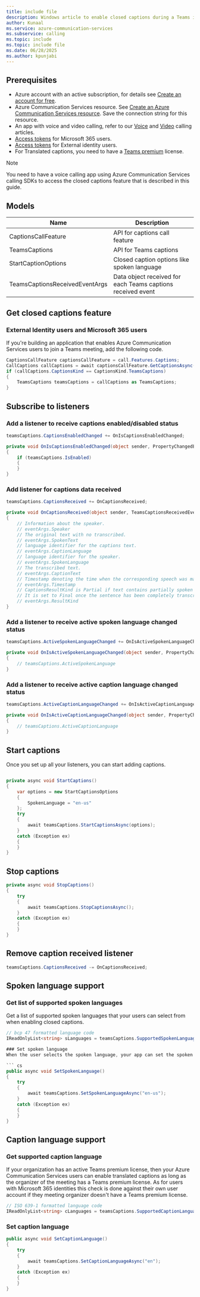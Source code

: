 ```yaml
---
title: include file
description: Windows article to enable closed captions during a Teams interop call.
author: Kunaal
ms.service: azure-communication-services
ms.subservice: calling
ms.topic: include
ms.topic: include file
ms.date: 06/28/2025
ms.author: kpunjabi
---
```


## Prerequisites

- Azure account with an active subscription, for details see [Create an account for free](https://azure.microsoft.com/pricing/purchase-options/azure-account?cid=msft_learn).
- Azure Communication Services resource. See [Create an Azure Communication Services resource](../../../../quickstarts/create-communication-resource.md?tabs=windows&pivots=platform-azp). Save the connection string for this resource. 
- An app with voice and video calling, refer to our [Voice](../../../../quickstarts/voice-video-calling/getting-started-with-calling.md) and [Video](../../../../quickstarts/voice-video-calling/get-started-with-video-calling.md) calling articles.
- [Access tokens](../../../../quickstarts/manage-teams-identity.md) for Microsoft 365 users. 
- [Access tokens](../../../../quickstarts/identity/access-tokens.md) for External identity users.
- For Translated captions, you need to have a [Teams premium](/MicrosoftTeams/teams-add-on-licensing/licensing-enhance-teams#meetings) license.  

> [!NOTE]
> You need to have a voice calling app using Azure Communication Services calling SDKs to access the closed captions feature that is described in this guide.

## Models

| Name | Description |
|------|-------------|
| CaptionsCallFeature | API for captions call feature|
| TeamsCaptions | API for Teams captions |
| StartCaptionOptions | Closed caption options like spoken language |
| TeamsCaptionsReceivedEventArgs | Data object received for each Teams captions received event |

## Get closed captions feature 

### External Identity users and Microsoft 365 users

If you're building an application that enables Azure Communication Services users to join a Teams meeting, add the following code.

``` cs
CaptionsCallFeature captionsCallFeature = call.Features.Captions;
CallCaptions callCaptions = await captionsCallFeature.GetCaptionsAsync();
if (callCaptions.CaptionsKind == CaptionsKind.TeamsCaptions)
{
    TeamsCaptions teamsCaptions = callCaptions as TeamsCaptions;
} 
```

## Subscribe to listeners

### Add a listener to receive captions enabled/disabled status

``` cs
teamsCaptions.CaptionsEnabledChanged += OnIsCaptionsEnabledChanged;

private void OnIsCaptionsEnabledChanged(object sender, PropertyChangedEventArgs args)
{
    if (teamsCaptions.IsEnabled)
    {
    }
}
```

### Add listener for captions data received

``` cs 
teamsCaptions.CaptionsReceived += OnCaptionsReceived;

private void OnCaptionsReceived(object sender, TeamsCaptionsReceivedEventArgs eventArgs)
{
    // Information about the speaker.
    // eventArgs.Speaker
    // The original text with no transcribed.
    // eventArgs.SpokenText
    // language identifier for the captions text.
    // eventArgs.CaptionLanguage
    // language identifier for the speaker.
    // eventArgs.SpokenLanguage
    // The transcribed text.
    // eventArgs.CaptionText
    // Timestamp denoting the time when the corresponding speech was made.
    // eventArgs.Timestamp
    // CaptionsResultKind is Partial if text contains partially spoken sentence.
    // It is set to Final once the sentence has been completely transcribed.
    // eventArgs.ResultKind
}
```

### Add a listener to receive active spoken language changed status

``` cs
teamsCaptions.ActiveSpokenLanguageChanged += OnIsActiveSpokenLanguageChanged;

private void OnIsActiveSpokenLanguageChanged(object sender, PropertyChangedEventArgs args)
{
    // teamsCaptions.ActiveSpokenLanguage
}
```

### Add a listener to receive active caption language changed status

``` cs
teamsCaptions.ActiveCaptionLanguageChanged += OnIsActiveCaptionLanguageChanged;

private void OnIsActiveCaptionLanguageChanged(object sender, PropertyChangedEventArgs args)
{
    // teamsCaptions.ActiveCaptionLanguage
}
```

## Start captions

Once you set up all your listeners, you can start adding captions.

``` cs

private async void StartCaptions()
{
    var options = new StartCaptionsOptions
    {
        SpokenLanguage = "en-us"
    };
    try
    {
        await teamsCaptions.StartCaptionsAsync(options);
    }
    catch (Exception ex)
    {
    }
}
```

## Stop captions

``` cs
private async void StopCaptions()
{
    try
    {
        await teamsCaptions.StopCaptionsAsync();
    }
    catch (Exception ex)
    {
    }
}
```

## Remove caption received listener

``` cs
teamsCaptions.CaptionsReceived -= OnCaptionsReceived;
```

## Spoken language support 

### Get list of supported spoken languages

Get a list of supported spoken languages that your users can select from when enabling closed captions. 

``` cs
// bcp 47 formatted language code
IReadOnlyList<string> sLanguages = teamsCaptions.SupportedSpokenLanguages;```

### Set spoken language 
When the user selects the spoken language, your app can set the spoken language that it expects captions to be generated from. 

``` cs 
public async void SetSpokenLanguage()
{
    try
    {
        await teamsCaptions.SetSpokenLanguageAsync("en-us");
    }
    catch (Exception ex)
    {
    }
}
```

## Caption language support 

### Get supported caption language 

If your organization has an active Teams premium license, then your Azure Communication Services users can enable translated captions as long as the organizer of the meeting has a Teams premium license. As for users with Microsoft 365 identities this check is done against their own user account if they meeting organizer doesn't have a Teams premium license.

``` cs
// ISO 639-1 formatted language code
IReadOnlyList<string> cLanguages = teamsCaptions.SupportedCaptionLanguages;
```
### Set caption language 

``` cs
public async void SetCaptionLanguage()
{
    try
    {
        await teamsCaptions.SetCaptionLanguageAsync("en");
    }
    catch (Exception ex)
    {
    }
}
```
